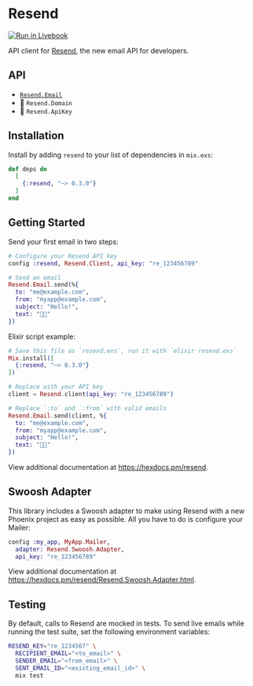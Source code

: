 # Resend

[![Run in Livebook](https://livebook.dev/badge/v1/blue.svg)](https://livebook.dev/run?url=https%3A%2F%2Fraw.githubusercontent.com%2Felixir-saas%2Fresend-elixir%2Fmain%2Fresend_elixir.livemd)

API client for [Resend](https://resend.com/), the new email API for developers.

## API

* [`Resend.Email`](https://hexdocs.pm/resend/Resend.Email.html)
* 🚧 `Resend.Domain`
* 🚧 `Resend.ApiKey`

## Installation

Install by adding `resend` to your list of dependencies in `mix.exs`:

```elixir
def deps do
  [
    {:resend, "~> 0.3.0"}
  ]
end
```

## Getting Started

Send your first email in two steps:

```ex
# Configure your Resend API key
config :resend, Resend.Client, api_key: "re_123456789"
```

```ex
# Send an email
Resend.Email.send(%{
  to: "me@example.com",
  from: "myapp@example.com",
  subject: "Hello!",
  text: "👋🏻"
})
```

Elixir script example:

```ex
# Save this file as `resend.exs`, run it with `elixir resend.exs`
Mix.install([
  {:resend, "~> 0.3.0"}
])

# Replace with your API key
client = Resend.client(api_key: "re_123456789")

# Replace `:to` and `:from` with valid emails
Resend.Email.send(client, %{
  to: "me@example.com",
  from: "myapp@example.com",
  subject: "Hello!",
  text: "👋🏻"
})
```

View additional documentation at <https://hexdocs.pm/resend>.

## Swoosh Adapter

This library includes a Swoosh adapter to make using Resend with a new Phoenix project as easy as
possible. All you have to do is configure your Mailer:

```ex
config :my_app, MyApp.Mailer,
  adapter: Resend.Swoosh.Adapter,
  api_key: "re_123456789"
```

View additional documentation at <https://hexdocs.pm/resend/Resend.Swoosh.Adapter.html>.

## Testing

By default, calls to Resend are mocked in tests. To send live emails while running
the test suite, set the following environment variables:

```sh
RESEND_KEY="re_1234567" \
  RECIPIENT_EMAIL="<to_email>" \
  SENDER_EMAIL="<from_email>" \
  SENT_EMAIL_ID="<existing_email_id>" \
  mix test
```
